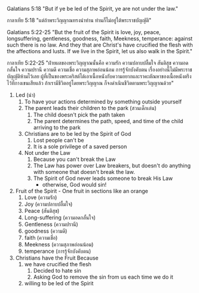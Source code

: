 Galatians 5:18 "But if ye be led of the Spirit, ye are not under the law."

กาลาเทีย 5:18 "แต่ถ้าพระวิญญาณทรงนำท่าน ท่านก็ไม่อยู่ใต้พระราชบัญญัติ"

Galatians 5:22-25 "But the fruit of the Spirit is love, joy, peace, longsuffering, gentleness, goodness, faith, Meekness, temperance: against such there is no law. And they that are Christ's have crucified the flesh with the affections and lusts. If we live in the Spirit, let us also walk in the Spirit."

กาลาเทีย 5:22-25 "ฝ่ายผลของพระวิญญาณนั้นคือ ความรัก ความปลาบปลื้มใจ สันติสุข ความอดกลั้นใจ ความปรานี ความดี ความเชื่อ ความสุภาพอ่อนน้อม การรู้จักบังคับตน เรื่องอย่างนี้ไม่มีพระราชบัญญัติห้ามไว้เลย ผู้ที่เป็นของพระคริสต์ได้เอาเนื้อหนังกับความอยากและราคะตัณหาของเนื้อหนังตรึงไว้ที่กางเขนเสียแล้ว ถ้าเรามีชีวิตอยู่โดยพระวิญญาณ ก็จงดำเนินชีวิตตามพระวิญญาณด้วย"

1. Led (นำ)
   1. To have your actions determined by something outside yourself
   2. The parent leads their children to the park (สวนเด็กเล่น)
      1. The child doesn't pick the path taken
      2. The parent determines the path, speed, and time of the child arriving to the park
   3. Christians are to be led by the Spirit of God
      1. Lost people can't be
      2. It is a sole privilege of a saved person
   4. Not under the Law
      1. Because you can't break the Law
      2. The Law has power over Law breakers, but doesn't do anything with someone that doesn't break the law.
      3. The Spirit of God never leads someone to break His Law
         - otherwise, God would sin!
2. Fruit of the Spirit - One fruit in sections like an orange
   1. Love (ความรัก)
   2. Joy (ความปลาบปลื้มใจ)
   3. Peace (สันติสุข)
   4. Long-suffering (ความอดกลั้นใจ)
   5. Gentleness (ความปรานี)
   6. goodness (ความดี)
   7. faith (ความเชื่อ)
   8. Meekness (ความสุภาพอ่อนน้อม)
   9. temperance (การรู้จักบังคับตน)
3. Christians have the Fruit Because
   1. we have crucified the flesh
      1. Decided to hate sin
      2. Asking God to remove the sin from us each time we do it
   2. willing to be led of the Spirit